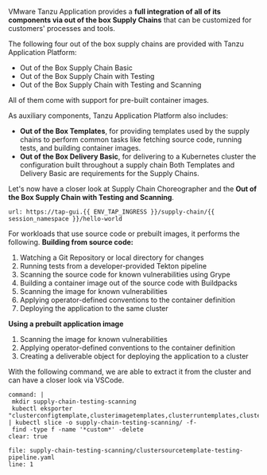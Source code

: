 VMware Tanzu Application provides a **full integration of all of its components via out of the box Supply Chains** that can be customized for customers' processes and tools.

The following four out of the box supply chains are provided with Tanzu Application Platform:

- Out of the Box Supply Chain Basic
- Out of the Box Supply Chain with Testing
- Out of the Box Supply Chain with Testing and Scanning

All of them come with support for pre-built container images.

As auxiliary components, Tanzu Application Platform also includes:
- **Out of the Box Templates**, for providing templates used by the supply chains to perform common tasks like fetching source code, running tests, and building container images.
- **Out of the Box Delivery Basic**, for delivering to a Kubernetes cluster the configuration built throughout a supply chain
Both Templates and Delivery Basic are requirements for the Supply Chains.

Let's now have a closer look at Supply Chain Choreographer and the **Out of the Box Supply Chain with Testing and Scanning**.


```dashboard:open-url
url: https://tap-gui.{{ ENV_TAP_INGRESS }}/supply-chain/{{ session_namespace }}/hello-world
```

For workloads that use source code or prebuilt images, it performs the following.
**Building from source code:**
1. Watching a Git Repository or local directory for changes
2. Running tests from a developer-provided Tekton pipeline
3. Scanning the source code for known vulnerabilities using Grype
4. Building a container image out of the source code with Buildpacks
5. Scanning the image for known vulnerabilities
6. Applying operator-defined conventions to the container definition
7. Deploying the application to the same cluster

**Using a prebuilt application image**
1. Scanning the image for known vulnerabilities
2. Applying operator-defined conventions to the container definition
3. Creating a deliverable object for deploying the application to a cluster

With the following command, we are able to extract it from the cluster and can have a closer look via VSCode.
```terminal:execute
command: |
 mkdir supply-chain-testing-scanning
 kubectl eksporter "clusterconfigtemplate,clusterimagetemplates,clusterruntemplates,clustersourcetemplates,clustersupplychains,clustertemplates,clusterdelivery,ClusterDeploymentTemplate" | kubectl slice -o supply-chain-testing-scanning/ -f-
 find -type f -name '*custom*' -delete
clear: true
```

```editor:open-file
file: supply-chain-testing-scanning/clustersourcetemplate-testing-pipeline.yaml
line: 1
```